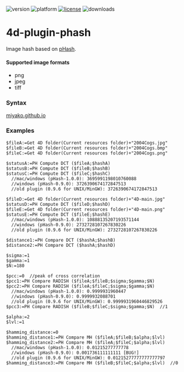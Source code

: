 ![version](https://img.shields.io/badge/version-17%2B-3E8B93)
![platform](https://img.shields.io/static/v1?label=platform&message=mac-intel%20|%20mac-arm%20|%20win-64&color=blue)
[![license](https://img.shields.io/github/license/miyako/4d-plugin-phash)](LICENSE)
![downloads](https://img.shields.io/github/downloads/miyako/4d-plugin-phash/total)

# 4d-plugin-phash

Image hash based on [pHash](https://github.com/aetilius/pHash).

#### Supported image formats

* png
* jpeg
* tiff

### Syntax

[miyako.github.io](https://miyako.github.io/2019/09/09/4d-plugin-phash.html)

### Examples

```4d
$fileA:=Get 4D folder(Current resources folder)+"2004Cogs.jpg"
$fileB:=Get 4D folder(Current resources folder)+"2004Cogs.bmp"
$fileC:=Get 4D folder(Current resources folder)+"2004Cogs.png"

$statusA:=PH Compute DCT ($fileA;$hashA)
$statusB:=PH Compute DCT ($fileB;$hashB)
$statusC:=PH Compute DCT ($fileC;$hashC)
  //mac/windows (pHash-1.0.0): 3695991198010760088
  //windows (pHash-0.9.0): 3726390674172847513
  //old plugin (0.9.6 for UNIX/MinGW): 3726390674172847513

$fileD:=Get 4D folder(Current resources folder)+"4D-main.jpg"
$statusD:=PH Compute DCT ($fileD;$hashD)
$fileE:=Get 4D folder(Current resources folder)+"4D-main.png"
$statusE:=PH Compute DCT ($fileE;$hashE)
  //mac/windows (pHash-1.0.0): 10888135207193571144
  //windows (pHash-0.9.0): 2732728107267830226
  //old plugin (0.9.6 for UNIX/MinGW): 2732728107267830226

$distance1:=PH Compare DCT ($hashA;$hashB)
$distance2:=PH Compare DCT ($hashA;$hashD)

$sigma:=1
$gamma:=1
$N:=180

$pcc:=0  //peak of cross correlation
$pcc1:=PH Compare RADISH ($fileA;$fileB;$sigma;$gamma;$N)
$pcc2:=PH Compare RADISH ($fileA;$fileC;$sigma;$gamma;$N)
  //mac/windows (pHash-1.0.0): 0.9999931960447
  //windows (pHash-0.9.0): 0.9999932088701
  //old plugin (0.9.6 for UNIX/MinGW): 0.9999931960446829526
$pcc3:=PH Compare RADISH ($fileB;$fileC;$sigma;$gamma;$N)  //1  

$alpha:=2
$lvl:=1

$hamming_distance:=0
$hamming_distance1:=PH Compare MH ($fileA;$fileB;$alpha;$lvl)
$hamming_distance2:=PH Compare MH ($fileA;$fileC;$alpha;$lvl)
  //mac/windows (pHash-1.0.0): 0.01215277777778
  //windows (pHash-0.9.0): 0.001736111111111 [BUG!]
  //old plugin (0.9.6 for UNIX/MinGW): 0.01215277777777777797
$hamming_distance3:=PH Compare MH ($fileB;$fileC;$alpha;$lvl)  //0
```
